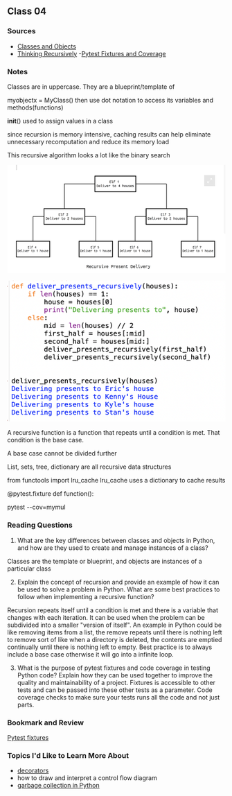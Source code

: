 ## Class 04

### Sources
- [Classes and Objects](https://www.learnpython.org/en/Classes_and_Objects)
- [Thinking Recursively](https://realpython.com/python-thinking-recursively/)
-[Pytest Fixtures and Coverage](https://www.linuxjournal.com/content/python-testing-pytest-fixtures-and-coverage)

### Notes
Classes are in uppercase. They are a blueprint/template of 

myobjectx = MyClass() then use dot notation to access its variables and methods(functions)

__init__() used to assign values in a class

since recursion is memory intensive, caching results can help eliminate unnecessary recomputation and reduce its memory load

This recursive algorithm looks a lot like the binary search

![Alt text](image-6.png)

![Alt text](image-7.png)

A recursive function is a function that repeats until a condition is met. That condition is the base case. 

A base case cannot be divided further

List, sets, tree, dictionary are all recursive data structures

from functools import lru_cache 
lru_cache uses a dictionary to cache results

@pytest.fixture
def function():

pytest --cov=mymul

### Reading Questions
1. What are the key differences between classes and objects in Python, and how are they used to create and manage instances of a class? 

Classes are the template or blueprint, and objects are instances of a particular class

2. Explain the concept of recursion and provide an example of how it can be used to solve a problem in Python. What are some best practices to follow when implementing a recursive function?

Recursion repeats itself until a condition is met and there is a variable that changes with each iteration. It can be used when the problem can be subdivided into a smaller "version of itself". An example in Python could be like removing items from a list, the remove repeats until there is nothing left to remove sort of like when a directory is deleted, the contents are emptied continually until there is nothing left to empty. Best practice is to always include a base case otherwise it will go into a infinite loop. 

3. What is the purpose of pytest fixtures and code coverage in testing Python code? Explain how they can be used together to improve the quality and maintainability of a project. Fixtures is accessible to other tests and can be passed into these other tests as a parameter. Code coverage checks to make sure your tests runs all the code and not just parts.  

### Bookmark and Review
[Pytest fixtures](https://docs.pytest.org/en/latest/explanation/fixtures.html)

### Topics I'd Like to Learn More About
- [decorators](https://realpython.com/primer-on-python-decorators/)
- how to draw and interpret a control flow diagram
- [garbage collection in Python](https://www.geeksforgeeks.org/garbage-collection-python/)


